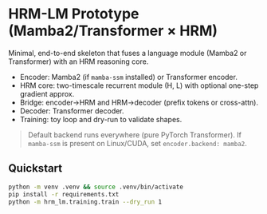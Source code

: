 # HRM-LM Prototype (Mamba2/Transformer × HRM)

Minimal, end-to-end skeleton that fuses a language module (Mamba2 or Transformer) with an HRM reasoning core.
- Encoder: Mamba2 (if `mamba-ssm` installed) or Transformer encoder.
- HRM core: two-timescale recurrent module (H, L) with optional one-step gradient approx.
- Bridge: encoder→HRM and HRM→decoder (prefix tokens or cross-attn).
- Decoder: Transformer decoder.
- Training: toy loop and dry-run to validate shapes.

> Default backend runs everywhere (pure PyTorch Transformer). If `mamba-ssm` is present on Linux/CUDA, set `encoder.backend: mamba2`.

## Quickstart
```bash
python -m venv .venv && source .venv/bin/activate
pip install -r requirements.txt
python -m hrm_lm.training.train --dry_run 1
```
